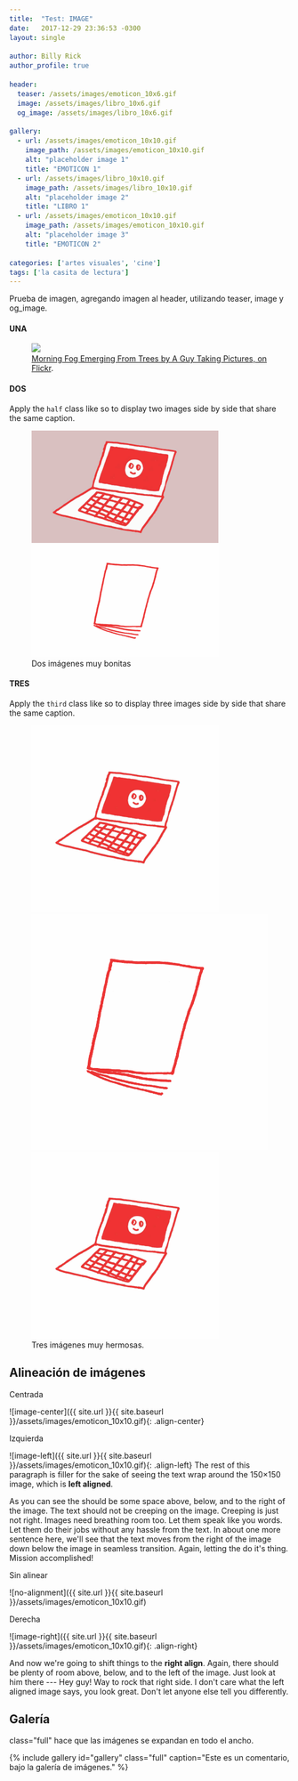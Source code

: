 ```yaml
---
title:  "Test: IMAGE"
date:   2017-12-29 23:36:53 -0300
layout: single

author: Billy Rick
author_profile: true

header:
  teaser: /assets/images/emoticon_10x6.gif
  image: /assets/images/libro_10x6.gif
  og_image: /assets/images/libro_10x6.gif

gallery:
  - url: /assets/images/emoticon_10x10.gif
    image_path: /assets/images/emoticon_10x10.gif
    alt: "placeholder image 1"
    title: "EMOTICON 1"
  - url: /assets/images/libro_10x10.gif
    image_path: /assets/images/libro_10x10.gif
    alt: "placeholder image 2"
    title: "LIBRO 1"
  - url: /assets/images/emoticon_10x10.gif
    image_path: /assets/images/emoticon_10x10.gif
    alt: "placeholder image 3"
    title: "EMOTICON 2"

categories: ['artes visuales', 'cine']
tags: ['la casita de lectura']
---
```

Prueba de imagen, agregando imagen al header, utilizando teaser, image y og_image.

#### UNA

<figure>
	<a href="http://farm9.staticflickr.com/8426/7758832526_cc8f681e48_b.jpg"><img src="http://farm9.staticflickr.com/8426/7758832526_cc8f681e48_c.jpg"></a>
	<figcaption><a href="http://www.flickr.com/photos/80901381@N04/7758832526/" title="Morning Fog Emerging From Trees by A Guy Taking Pictures, on Flickr">Morning Fog Emerging From Trees by A Guy Taking Pictures, on Flickr</a>.</figcaption>
</figure>

#### DOS

Apply the `half` class like so to display two images side by side that share the same caption.

<figure class="half">
	<a href="/assets/images/emoticon_10x6.gif"><img src="/assets/images/emoticon_10x6.gif"></a>
	<a href="/assets/images/libro_10x6.gif"><img src="/assets/images/libro_10x6.gif"></a>
	<figcaption>Dos imágenes muy bonitas</figcaption>
</figure>

#### TRES

Apply the `third` class like so to display three images side by side that share the same caption.

<figure class="third">
	<img src="/assets/images/emoticon_10x10.gif">
	<img src="/assets/images/libro_10x10.gif">
	<img src="/assets/images/emoticon_10x10.gif">
	<figcaption>Tres imágenes muy hermosas.</figcaption>
</figure>

## Alineación de imágenes

Centrada

![image-center]({{ site.url }}{{ site.baseurl }}/assets/images/emoticon_10x10.gif){: .align-center}

Izquierda

![image-left]({{ site.url }}{{ site.baseurl }}/assets/images/emoticon_10x10.gif){: .align-left} The rest of this paragraph is filler for the sake of seeing the text wrap around the 150×150 image, which is **left aligned**.

As you can see the should be some space above, below, and to the right of the image. The text should not be creeping on the image. Creeping is just not right. Images need breathing room too. Let them speak like you words. Let them do their jobs without any hassle from the text. In about one more sentence here, we'll see that the text moves from the right of the image down below the image in seamless transition. Again, letting the do it's thing. Mission accomplished!

Sin alinear

![no-alignment]({{ site.url }}{{ site.baseurl }}/assets/images/emoticon_10x10.gif)

Derecha

![image-right]({{ site.url }}{{ site.baseurl }}/assets/images/emoticon_10x10.gif){: .align-right}

And now we're going to shift things to the **right align**. Again, there should be plenty of room above, below, and to the left of the image. Just look at him there --- Hey guy! Way to rock that right side. I don't care what the left aligned image says, you look great. Don't let anyone else tell you differently.

## Galería
class="full" hace que las imágenes se expandan en todo el ancho.

{% include gallery id="gallery" class="full" caption="Este es un comentario, bajo la galería de imágenes." %}
